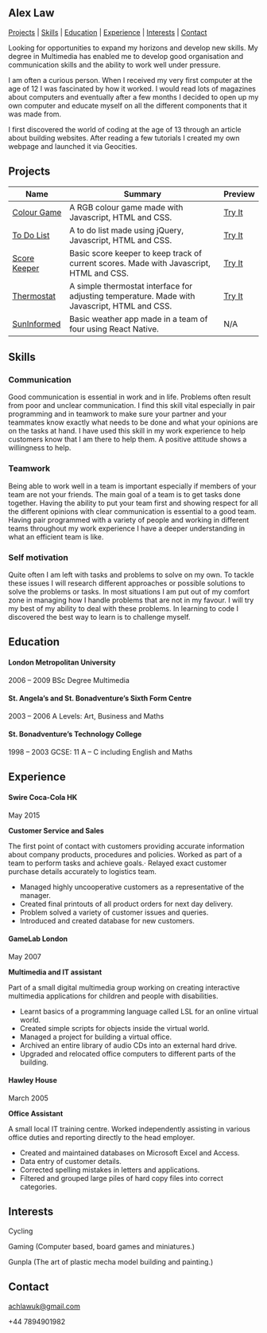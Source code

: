 ## Alex Law
[Projects](#projects) | [Skills](#skills) | [Education](#education) | [Experience](#experience) | [Interests](#interests) | [Contact](#contact)

Looking for opportunities to expand my horizons and develop new skills.  My degree in Multimedia has enabled me to develop good organisation and communication skills and the ability to work well under pressure.

I am often a curious person.  When I received my very first computer at the age of 12 I was fascinated by how it worked.  I would read lots of magazines about computers and eventually after a few months I decided to open up my own computer and educate myself on all the different components that it was made from.

I first discovered the world of coding at the age of 13 through an article about building websites.  After reading a few tutorials I created my own webpage and launched it via Geocities.


## Projects

| Name  | Summary | Preview |
| ------------- | ------------- | ------------- |
| [Colour Game](https://github.com/Achlaw/js_colour_game) | A RGB colour game made with Javascript, HTML and CSS.  | [Try It](https://secure-river-48464.herokuapp.com/) |
| [To Do List](https://github.com/Achlaw/js_to_do_list) | A to do list made using jQuery, Javascript, HTML and CSS. | [Try It](http://htmlpreview.github.io/?https://github.com/Achlaw/js_to_do_list/blob/master/index.html) |
| [Score Keeper](https://github.com/Achlaw/js_score_keeper) | Basic score keeper to keep track of current scores.  Made with Javascript, HTML and CSS.  | [Try It](https://still-everglades-88739.herokuapp.com/) |
| [Thermostat](https://github.com/Achlaw/thermostat_js) | A simple thermostat interface for adjusting temperature.  Made with Javascript, HTML and CSS. | [Try It](http://htmlpreview.github.io/?https://github.com/Achlaw/thermostat_js/blob/master/index.html) |
| [SunInformed](https://github.com/JayWebDevCom/Sunny-App) | Basic weather app made in a team of four using React Native. | N/A |

## Skills

### Communication

Good communication is essential in work and in life.  Problems often result from poor and unclear communication.  I find this skill vital especially in pair programming and in teamwork to make sure your partner and your teammates know exactly what needs to be done and what your opinions are on the tasks at hand.  I have used this skill in my work experience to help customers know that I am there to help them.  A positive attitude shows a willingness to help.

### Teamwork

Being able to work well in a team is important especially if members of your team are not your friends.  The main goal of a team is to get tasks done together.  Having the ability to put your team first and showing respect for all the different opinions with clear communication is essential to a good team.  Having pair programmed with a variety of people and working in different teams throughout my work experience I have a deeper understanding in what an efficient team is like.

### Self motivation

Quite often I am left with tasks and problems to solve on my own.  To tackle these issues I will research different approaches or possible solutions to solve the problems or tasks.  In most situations I am put out of my comfort zone in managing how I handle problems that are not in my favour.  I will try my best of my ability to deal with these problems.  In learning to code I discovered the best way to learn is to challenge myself.


## Education

#### London Metropolitan University
2006 – 2009
BSc Degree Multimedia

#### St. Angela’s and St. Bonadventure’s Sixth Form Centre
2003 – 2006
A Levels: Art, Business and Maths

#### St. Bonadventure’s Technology College
1998 – 2003
GCSE: 11 A – C including English and Maths


## Experience
#### Swire Coca-Cola HK
May 2015


**Customer Service and Sales**

The first point of contact with customers providing accurate information about company products, procedures and policies.  Worked as part of a team to perform tasks and achieve goals.·  Relayed exact customer purchase details accurately to logistics team.
-   Managed highly uncooperative customers as a representative of the manager.
-   Created final printouts of all product orders for next day delivery.
-   Problem solved a variety of customer issues and queries.
-   Introduced and created database for new customers.

#### GameLab London
May 2007


**Multimedia and IT assistant**

Part of a small digital multimedia group working on creating interactive multimedia applications for children and people with disabilities.
-   Learnt basics of a programming language called LSL for an online virtual world.
-   Created simple scripts for objects inside the virtual world.
-   Managed a project for building a virtual office.
-   Archived an entire library of audio CDs into an external hard drive.
-   Upgraded and relocated office computers to different parts of the building.

#### Hawley House
March 2005


**Office Assistant**

A small local IT training centre.  Worked independently assisting in various office duties and reporting directly to the head employer.
-   Created and maintained databases on Microsoft Excel and Access.
-   Data entry of customer details.
-   Corrected spelling mistakes in letters and applications.
-   Filtered and grouped large piles of hard copy files into correct categories.

## Interests

Cycling

Gaming (Computer based, board games and miniatures.)

Gunpla (The art of plastic mecha model building and painting.)

## Contact

achlawuk@gmail.com

+44 7894901982
